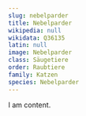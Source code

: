 ```yaml
---
slug: nebelparder
title: Nebelparder
wikipedia: null
wikidata: Q36135
latin: null
image: Nebelparder
class: Säugetiere
order: Raubtiere
family: Katzen
species: Nebelparder
---
```


I am content.
